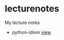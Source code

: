 # lecturenotes
My lecture notes

- python-idiom [view](https://lecture.silentnotes.top/python-idiom.htm)
